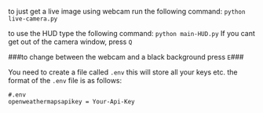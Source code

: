 to just get a live image using webcam run the following command:
```python live-camera.py```

to use the HUD type the following command:
```python main-HUD.py```
If you cant get out of the camera window, press ```Q```

###to change between the webcam and a black background press ```E```###

You need to create a file called ```.env``` this will store all your keys etc.
the format of the ```.env``` file is as follows:

```
#.env
openweathermapsapikey = Your-Api-Key

```